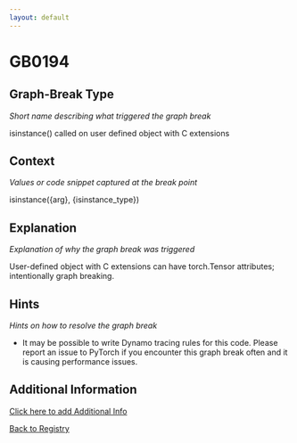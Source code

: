 ```yaml
---
layout: default
---
```

# GB0194

## Graph-Break Type
*Short name describing what triggered the graph break*

isinstance() called on user defined object with C extensions

## Context
*Values or code snippet captured at the break point*

isinstance({arg}, {isinstance_type})

## Explanation
*Explanation of why the graph break was triggered*

User-defined object with C extensions can have torch.Tensor attributes; intentionally graph breaking.

## Hints
*Hints on how to resolve the graph break*

- It may be possible to write Dynamo tracing rules for this code. Please report an issue to PyTorch if you encounter this graph break often and it is causing performance issues.


## Additional Information

<!-- ADDITIONAL INFORMATION START - Add custom information below this line -->

<!-- ADDITIONAL INFORMATION END -->


[Click here to add Additional Info](https://github.com/pytorch-labs/compile-graph-break-site/edit/main/docs/gb/gb0194.md)

[Back to Registry](../index.html)
